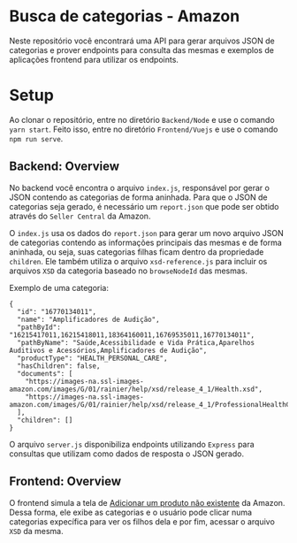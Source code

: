 # Busca de categorias - Amazon

Neste repositório você encontrará uma API para gerar arquivos JSON de categorias e prover endpoints
para consulta das mesmas e exemplos de aplicações frontend para utilizar os endpoints.

# Setup

Ao clonar o repositório, entre no diretório `Backend/Node` e use o comando `yarn start`.
Feito isso, entre no diretório `Frontend/Vuejs` e use o comando `npm run serve`.

## Backend: Overview

No backend você encontra o arquivo `index.js`, responsável por gerar o JSON
contendo as categorias de forma aninhada. Para que o JSON de categorias seja gerado,
é necessário um `report.json` que pode ser obtido através do `Seller Central` da Amazon.

O `index.js` usa os dados do `report.json` para gerar um novo arquivo JSON de categorias contendo
as informações principais das mesmas e de forma aninhada, ou seja, suas categorias filhas ficam
dentro da propriedade `children`. Ele também utiliza o arquivo `xsd-reference.js` para incluir
os arquivos `XSD` da categoria baseado no `browseNodeId` das mesmas.

Exemplo de uma categoria:

```
{
  "id": "16770134011",
  "name": "Amplificadores de Audição",
  "pathById": "16215417011,16215418011,18364160011,16769535011,16770134011",
  "pathByName": "Saúde,Acessibilidade e Vida Prática,Aparelhos Auditivos e Acessórios,Amplificadores de Audição",
  "productType": "HEALTH_PERSONAL_CARE",
  "hasChildren": false,
  "documents": [
    "https://images-na.ssl-images-amazon.com/images/G/01/rainier/help/xsd/release_4_1/Health.xsd",
    "https://images-na.ssl-images-amazon.com/images/G/01/rainier/help/xsd/release_4_1/ProfessionalHealthCare.xsd"
  ],
  "children": []
}
```

O arquivo `server.js` disponibiliza endpoints utilizando `Express` para consultas que utilizam
como dados de resposta o JSON gerado.

## Frontend: Overview

O frontend simula a tela de [Adicionar um produto não existente](https://sellercentral.amazon.com/productclassify?ref_=xx_catadd_dnav_xx)
da Amazon. Dessa forma, ele exibe as categorias e o usuário pode clicar numa categorias expecífica para ver
os filhos dela e por fim, acessar o arquivo `XSD` da mesma.
